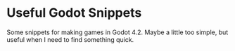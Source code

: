 <h1>Useful Godot Snippets</h1>
<p>Some snippets for making games in Godot 4.2. Maybe a little too simple, but useful when I need to find something quick.</p>
